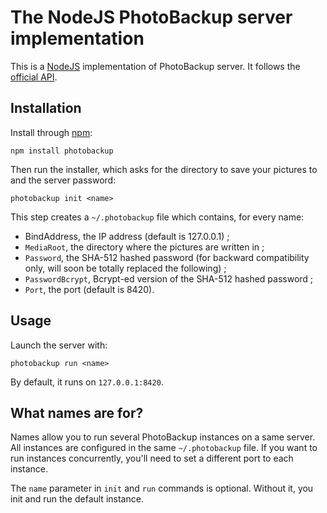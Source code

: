 #  The NodeJS PhotoBackup server implementation

This is a [NodeJS](https://nodejs.org/) implementation of PhotoBackup server. It follows the
[official API](https://github.com/PhotoBackup/api/blob/master/api.raml).

## Installation

Install through [npm](https://www.npmjs.com/):

    npm install photobackup

Then run the installer, which asks for the directory to save your pictures to
and the server password:

    photobackup init <name>

This step creates a `~/.photobackup` file which contains, for every name:

* BindAddress, the IP address (default is 127.0.0.1) ;
* `MediaRoot`, the directory where the pictures are written in ;
* `Password`, the SHA-512 hashed password (for backward compatibility only, will soon be totally replaced the following) ;
* `PasswordBcrypt`, Bcrypt-ed version of the SHA-512 hashed password ;
* `Port`, the port (default is 8420).

## Usage

Launch the server with:

    photobackup run <name>

By default, it runs on `127.0.0.1:8420`.

## What names are for?

Names allow you to run several PhotoBackup instances on a same server. All instances are configured in the same `~/.photobackup` file. If you want to run instances concurrently, you'll need to set a different port to each instance.

The `name` parameter in `init` and `run` commands is optional. Without it, you init and run the default instance.
